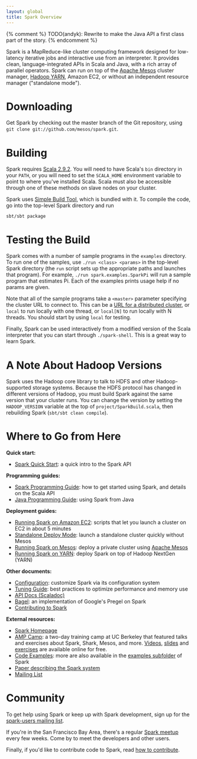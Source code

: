 ```yaml
---
layout: global
title: Spark Overview
---
```


{% comment %}
TODO(andyk): Rewrite to make the Java API a first class part of the story.
{% endcomment %}

Spark is a MapReduce-like cluster computing framework designed for low-latency iterative jobs and interactive use from an 
interpreter. It provides clean, language-integrated APIs in Scala and Java, with a rich array of parallel operators. Spark can 
run on top of the [Apache Mesos](http://incubator.apache.org/mesos/) cluster manager, 
[Hadoop YARN](http://hadoop.apache.org/docs/r2.0.1-alpha/hadoop-yarn/hadoop-yarn-site/YARN.html),
Amazon EC2, or without an independent resource manager ("standalone mode"). 

# Downloading

Get Spark by checking out the master branch of the Git repository, using `git clone git://github.com/mesos/spark.git`.

# Building

Spark requires [Scala 2.9.2](http://www.scala-lang.org/). You will need to have Scala's `bin` directory in your `PATH`,
or you will need to set the `SCALA_HOME` environment variable to point
to where you've installed Scala. Scala must also be accessible through one
of these methods on slave nodes on your cluster.

Spark uses [Simple Build Tool](https://github.com/harrah/xsbt/wiki), which is bundled with it. To compile the code, go into the top-level Spark directory and run

    sbt/sbt package

# Testing the Build

Spark comes with a number of sample programs in the `examples` directory.
To run one of the samples, use `./run <class> <params>` in the top-level Spark directory
(the `run` script sets up the appropriate paths and launches that program).
For example, `./run spark.examples.SparkPi` will run a sample program that estimates Pi. Each of the
examples prints usage help if no params are given.

Note that all of the sample programs take a `<master>` parameter specifying the cluster URL
to connect to. This can be a [URL for a distributed cluster](scala-programming-guide.html#master-urls),
or `local` to run locally with one thread, or `local[N]` to run locally with N threads. You should start by using
`local` for testing.

Finally, Spark can be used interactively from a modified version of the Scala interpreter that you can start through
`./spark-shell`. This is a great way to learn Spark.

# A Note About Hadoop Versions

Spark uses the Hadoop core library to talk to HDFS and other Hadoop-supported
storage systems. Because the HDFS protocol has changed in different versions of
Hadoop, you must build Spark against the same version that your cluster runs.
You can change the version by setting the `HADOOP_VERSION` variable at the top
of `project/SparkBuild.scala`, then rebuilding Spark (`sbt/sbt clean compile`).

# Where to Go from Here

**Quick start:**

* [Spark Quick Start](quick-start.html): a quick intro to the Spark API

**Programming guides:**

* [Spark Programming Guide](scala-programming-guide.html): how to get started using Spark, and details on the Scala API
* [Java Programming Guide](java-programming-guide.html): using Spark from Java

**Deployment guides:**

* [Running Spark on Amazon EC2](ec2-scripts.html): scripts that let you launch a cluster on EC2 in about 5 minutes
* [Standalone Deploy Mode](spark-standalone.html): launch a standalone cluster quickly without Mesos
* [Running Spark on Mesos](running-on-mesos.html): deploy a private cluster using
    [Apache Mesos](http://incubator.apache.org/mesos)
* [Running Spark on YARN](running-on-yarn.html): deploy Spark on top of Hadoop NextGen (YARN)

**Other documents:**

* [Configuration](configuration.html): customize Spark via its configuration system
* [Tuning Guide](tuning.html): best practices to optimize performance and memory use
* [API Docs (Scaladoc)](api/core/index.html)
* [Bagel](bagel-programming-guide.html): an implementation of Google's Pregel on Spark
* [Contributing to Spark](contributing-to-spark.html)

**External resources:**

* [Spark Homepage](http://www.spark-project.org)
* [AMP Camp](http://ampcamp.berkeley.edu/): a two-day training camp at UC Berkeley that featured talks and exercises 
  about Spark, Shark, Mesos, and more. [Videos](http://ampcamp.berkeley.edu/agenda-2012), 
  [slides](http://ampcamp.berkeley.edu/agenda-2012) and [exercises](http://ampcamp.berkeley.edu/exercises-2012) are
  available online for free.
* [Code Examples](http://spark-project.org/examples.html): more are also available in the [examples subfolder](https://github.com/mesos/spark/tree/master/examples/src/main/scala/spark/examples) of Spark
* [Paper describing the Spark system](http://www.cs.berkeley.edu/~matei/papers/2012/nsdi_spark.pdf)
* [Mailing List](http://groups.google.com/group/spark-users)

# Community

To get help using Spark or keep up with Spark development, sign up for the [spark-users mailing list](http://groups.google.com/group/spark-users).

If you're in the San Francisco Bay Area, there's a regular [Spark meetup](http://www.meetup.com/spark-users/) every few weeks. Come by to meet the developers and other users.

Finally, if you'd like to contribute code to Spark, read [how to contribute](contributing-to-spark.html).
